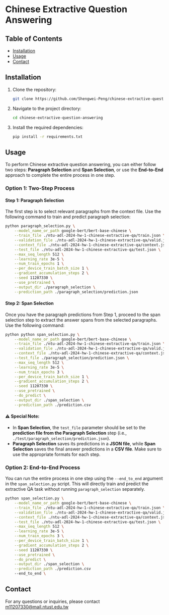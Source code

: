 # Chinese Extractive Question Answering

## Table of Contents

- [Installation](#installation)
- [Usage](#usage)
- [Contact](#contact)

## Installation

1. Clone the repository:
    ```sh
    git clone https://github.com/Shengwei-Peng/chinese-extractive-question-answering.git
    ```
2. Navigate to the project directory:
    ```sh
    cd chinese-extractive-question-answering
    ```
3. Install the required dependencies:
    ```sh
    pip install -r requirements.txt
    ```

## Usage

To perform Chinese extractive question answering, you can either follow two steps: **Paragraph Selection** and **Span Selection**, or use the **End-to-End** approach to complete the entire process in one step.

### Option 1: Two-Step Process

#### Step 1: Paragraph Selection
The first step is to select relevant paragraphs from the context file. Use the following command to train and predict paragraph selection:

```bash
python paragraph_selection.py \
    --model_name_or_path google-bert/bert-base-chinese \
    --train_file ./ntu-adl-2024-hw-1-chinese-extractive-qa/train.json \
    --validation_file ./ntu-adl-2024-hw-1-chinese-extractive-qa/valid.json \
    --context_file ./ntu-adl-2024-hw-1-chinese-extractive-qa/context.json \
    --test_file ./ntu-adl-2024-hw-1-chinese-extractive-qa/test.json \
    --max_seq_length 512 \
    --learning_rate 3e-5 \
    --num_train_epochs 1 \
    --per_device_train_batch_size 1 \
    --gradient_accumulation_steps 2 \
    --seed 11207330 \
    --use_pretrained \
    --output_dir ./paragraph_selection \
    --prediction_path ./paragraph_selection/prediction.json
```

#### Step 2: Span Selection
Once you have the paragraph predictions from Step 1, proceed to the span selection step to extract the answer spans from the selected paragraphs. Use the following command:

```bash
python python span_selection.py \
    --model_name_or_path google-bert/bert-base-chinese \
    --train_file ./ntu-adl-2024-hw-1-chinese-extractive-qa/train.json \
    --validation_file ./ntu-adl-2024-hw-1-chinese-extractive-qa/valid.json \
    --context_file ./ntu-adl-2024-hw-1-chinese-extractive-qa/context.json \
    --test_file ./paragraph_selection/prediction.json \
    --max_seq_length 512 \
    --learning_rate 3e-5 \
    --num_train_epochs 3 \
    --per_device_train_batch_size 1 \
    --gradient_accumulation_steps 2 \
    --seed 11207330 \
    --use_pretrained \
    --do_predict \
    --output_dir ./span_selection \
    --prediction_path ./prediction.csv
```
#### ⚠️ Special Note:
- In **Span Selection**, the `test_file` parameter should be set to the **prediction file from the Paragraph Selection** step (i.e., `./test/paragraph_selection/prediction.json`).
- **Paragraph Selection** saves its predictions in a **JSON file**, while **Span Selection** saves the final answer predictions in a **CSV file**. Make sure to use the appropriate formats for each step.

### Option 2: End-to-End Process
You can run the entire process in one step using the `--end_to_end` argument in the `span_selection.py` script. This will directly train and predict the extractive QA task without running `paragraph_selection` separately.

```bash
python span_selection.py \
    --model_name_or_path google-bert/bert-base-chinese \
    --train_file ./ntu-adl-2024-hw-1-chinese-extractive-qa/train.json \
    --validation_file ./ntu-adl-2024-hw-1-chinese-extractive-qa/valid.json \
    --context_file ./ntu-adl-2024-hw-1-chinese-extractive-qa/context.json \
    --test_file ./ntu-adl-2024-hw-1-chinese-extractive-qa/test.json \
    --max_seq_length 512 \
    --learning_rate 3e-5 \
    --num_train_epochs 3 \
    --per_device_train_batch_size 1 \
    --gradient_accumulation_steps 2 \
    --seed 11207330 \
    --use_pretrained \
    --do_predict \
    --output_dir ./span_selection \
    --prediction_path ./prediction.csv
    --end_to_end \
```

## Contact

For any questions or inquiries, please contact m11207330@mail.ntust.edu.tw